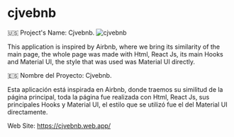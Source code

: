 # cjvebnb

🇺🇸 Project's Name: Cjvebnb.
![cjvebnb](https://user-images.githubusercontent.com/104727028/191599891-a9afba67-4e10-43b5-8d49-800c95501194.PNG)

This application is inspired by Airbnb, where we bring its similarity of the main page, the whole page was made with Html, React Js, its main Hooks and Material UI, the style that was used was Material UI directly.

🇪🇸 Nombre del Proyecto: Cjvebnb.

Esta aplicación está inspirada en Airbnb, donde traemos su similitud de la página principal, toda la página fue realizada con Html, React Js, sus principales Hooks y Material UI, el estilo que se utilizó fue el del Material UI directamente.

Web Site: https://cjvebnb.web.app/
